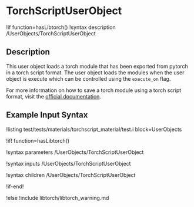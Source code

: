 # TorchScriptUserObject

!if function=hasLibtorch()
!syntax description /UserObjects/TorchScriptUserObject

## Description

This user object loads a torch module that has been exported from
pytorch in a torch script format. The user object loads the modules
when the user object is execute which can be controlled using the
`execute_on` flag.

For more information on how to save a torch module using a
torch script format, visit the [official documentation](https://pytorch.org/docs/stable/jit.html).

## Example Input Syntax

!listing test/tests/materials/torchscript_material/test.i block=UserObjects

!if! function=hasLibtorch()

!syntax parameters /UserObjects/TorchScriptUserObject

!syntax inputs /UserObjects/TorchScriptUserObject

!syntax children /UserObjects/TorchScriptUserObject

!if-end!

!else
!include libtorch/libtorch_warning.md
